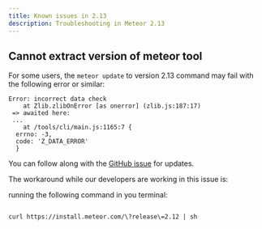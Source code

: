 ```yaml
---
title: Known issues in 2.13
description: Troubleshooting in Meteor 2.13
---
```


<h2 id="cannot-extract-meteor-tool">Cannot extract version of meteor tool</h2>

For some users, the `meteor update` to version 2.13 command may fail with the following error or similar:

```shell
Error: incorrect data check
    at Zlib.zlibOnError [as onerror] (zlib.js:187:17)
 => awaited here:
 ...
    at /tools/cli/main.js:1165:7 {
  errno: -3,
  code: 'Z_DATA_ERROR'
  }

```

You can follow along with the [GitHub issue](https://github.com/meteor/meteor/issues/12731) for updates.

The workaround while our developers are working in this issue is:

running the following command in you terminal:

```shell

curl https://install.meteor.com/\?release\=2.12 | sh

```

